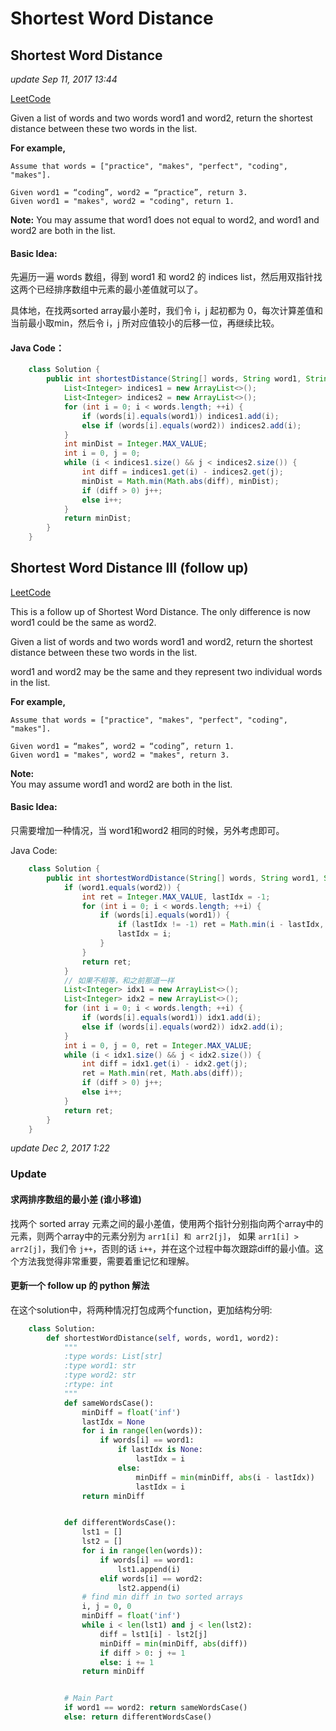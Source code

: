 # Shortest Word Distance

## Shortest Word Distance

_update Sep 11, 2017 13:44_

[LeetCode](https://leetcode.com/problems/shortest-word-distance/description/)

Given a list of words and two words word1 and word2, return the shortest distance between these two words in the list.

**For example,**

```text
Assume that words = ["practice", "makes", "perfect", "coding", "makes"].

Given word1 = “coding”, word2 = “practice”, return 3.
Given word1 = "makes", word2 = "coding", return 1.
```

**Note:** You may assume that word1 does not equal to word2, and word1 and word2 are both in the list.

#### Basic Idea:

先遍历一遍 words 数组，得到 word1 和 word2 的 indices list，然后用双指针找这两个已经排序数组中元素的最小差值就可以了。

具体地，在找两sorted array最小差时，我们令 i，j 起初都为 0，每次计算差值和当前最小取min，然后令 i，j 所对应值较小的后移一位，再继续比较。

#### Java Code：

```java
    class Solution {
        public int shortestDistance(String[] words, String word1, String word2) {
            List<Integer> indices1 = new ArrayList<>();
            List<Integer> indices2 = new ArrayList<>();
            for (int i = 0; i < words.length; ++i) {
                if (words[i].equals(word1)) indices1.add(i);
                else if (words[i].equals(word2)) indices2.add(i);
            }
            int minDist = Integer.MAX_VALUE;
            int i = 0, j = 0;
            while (i < indices1.size() && j < indices2.size()) {
                int diff = indices1.get(i) - indices2.get(j);
                minDist = Math.min(Math.abs(diff), minDist);
                if (diff > 0) j++;
                else i++;
            }
            return minDist;
        }
    }
```

## Shortest Word Distance III \(follow up\)

[LeetCode](https://leetcode.com/problems/shortest-word-distance-iii/description/)

This is a follow up of Shortest Word Distance. The only difference is now word1 could be the same as word2.

Given a list of words and two words word1 and word2, return the shortest distance between these two words in the list.

word1 and word2 may be the same and they represent two individual words in the list.

**For example,**

```text
Assume that words = ["practice", "makes", "perfect", "coding", "makes"].

Given word1 = “makes”, word2 = “coding”, return 1.
Given word1 = "makes", word2 = "makes", return 3.
```

**Note:**  
You may assume word1 and word2 are both in the list.

#### Basic Idea:

只需要增加一种情况，当 word1和word2 相同的时候，另外考虑即可。

Java Code:

```java
    class Solution {
        public int shortestWordDistance(String[] words, String word1, String word2) {
            if (word1.equals(word2)) {
                int ret = Integer.MAX_VALUE, lastIdx = -1;
                for (int i = 0; i < words.length; ++i) {
                    if (words[i].equals(word1)) {
                        if (lastIdx != -1) ret = Math.min(i - lastIdx, ret);
                        lastIdx = i;
                    }
                }
                return ret;
            }
            // 如果不相等，和之前那道一样    
            List<Integer> idx1 = new ArrayList<>();
            List<Integer> idx2 = new ArrayList<>();
            for (int i = 0; i < words.length; ++i) {
                if (words[i].equals(word1)) idx1.add(i);
                else if (words[i].equals(word2)) idx2.add(i);
            }
            int i = 0, j = 0, ret = Integer.MAX_VALUE;
            while (i < idx1.size() && j < idx2.size()) {
                int diff = idx1.get(i) - idx2.get(j);
                ret = Math.min(ret, Math.abs(diff));
                if (diff > 0) j++;
                else i++;
            }
            return ret;
        }
    }
```

_update Dec 2, 2017 1:22_

### Update

#### 求两排序数组的最小差 \(谁小移谁\)

找两个 sorted array 元素之间的最小差值，使用两个指针分别指向两个array中的元素，则两个array中的元素分别为 `arr1[i] 和 arr2[j]`， 如果 `arr1[i] > arr2[j]`，我们令 `j++`，否则的话 `i++`，并在这个过程中每次跟踪diff的最小值。这个方法我觉得非常重要，需要着重记忆和理解。

#### 更新一个 follow up 的 python 解法

在这个solution中，将两种情况打包成两个function，更加结构分明:

```python
    class Solution:
        def shortestWordDistance(self, words, word1, word2):
            """
            :type words: List[str]
            :type word1: str
            :type word2: str
            :rtype: int
            """
            def sameWordsCase():
                minDiff = float('inf')
                lastIdx = None
                for i in range(len(words)):
                    if words[i] == word1:
                        if lastIdx is None:
                            lastIdx = i
                        else:
                            minDiff = min(minDiff, abs(i - lastIdx))
                            lastIdx = i
                return minDiff


            def differentWordsCase():
                lst1 = []
                lst2 = []
                for i in range(len(words)):
                    if words[i] == word1:
                        lst1.append(i)
                    elif words[i] == word2:
                        lst2.append(i)
                # find min diff in two sorted arrays
                i, j = 0, 0
                minDiff = float('inf')
                while i < len(lst1) and j < len(lst2):
                    diff = lst1[i] - lst2[j]
                    minDiff = min(minDiff, abs(diff))
                    if diff > 0: j += 1
                    else: i += 1
                return minDiff


            # Main Part
            if word1 == word2: return sameWordsCase()
            else: return differentWordsCase()
```


